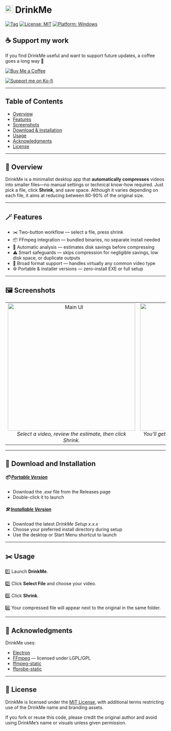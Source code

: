 # <img src="assets/logo.png" alt="logo" width="24" height="24" /> DrinkMe

[![Tag](https://img.shields.io/github/v/release/wasivis/DrinkMe)](https://github.com/wasivis/DrinkMe/releases)
[![License: MIT](https://img.shields.io/badge/License-MIT-yellow.svg)](LICENSE)
[![Platform: Windows](https://img.shields.io/badge/platform-Windows-blue)](#download)

## ☕ Support my work

If you find DrinkMe useful and want to support future updates, a coffee goes a long way 💜

[![Buy Me a Coffee](https://img.buymeacoffee.com/button-api/?text=Buy%20me%20a%20coffee&emoji=💜&slug=wasivis&button_colour=FFDD00&font_colour=000000&font_family=Poppins&outline_colour=000000&coffee_colour=ffffff)](https://www.buymeacoffee.com/wasivis)

[![Support me on Ko-fi](https://ko-fi.com/img/githubbutton_sm.svg)](https://ko-fi.com/I2I814OYFR)

---

## Table of Contents

- [Overview](#overview)
- [Features](#features)
- [Screenshots](#screenshots)
- [Download & Installation](#download)
- [Usage](#usage)
- [Acknowledgments](#acknowledgments)
- [License](#license)

---

<a name="overview"></a>

## 📘 Overview

DrinkMe is a minimalist desktop app that **automatically compresses** videos into smaller files—no manual settings or technical know-how required. Just pick a file, click **Shrink**, and save space. Although it varies depending on each file, it aims at reducing between 80-90% of the original size.

---

<a name="features"></a>

## 🪄 Features

- ✂️ Two-button workflow — select a file, press shrink
- 📦 FFmpeg integration — bundled binaries, no separate install needed
- 🔎 Automatic analysis — estimates disk savings before compressing
- ⚠️ Smart safeguards — skips compression for negligible savings, low disk space, or duplicate outputs
- 📼 Broad format support — handles virtually any common video type
- ⚙️ Portable & installer versions — zero-install EXE or full setup

---

<a name="screenshots"></a>

## 🖼️ Screenshots

<table>
  <tr>
    <td align="center">
      <img src="assets/screenshot-main.png" alt="Main UI" width="400" /><br/>
      <em>Select a video, review the estimate, then click Shrink.</em>
    </td>
    <td align="center">
      <img src="assets/screenshot-warning.png" alt="Warning Tooltip" width="400" /><br/>
      <em>You’ll get a heads-up when only a few megabytes are saved.</em>
    </td>
  </tr>
</table>

---

<a name="download"></a>

## 💾 Download and Installation

##### 📦 <u>Portable Version</u>

- Download the _.exe_ file from the Releases page
- Double-click it to launch

##### 🛠️ <u>Installable Version</u>

- Download the latest _DrinkMe Setup x.x.x_
- Choose your preferred install directory during setup
- Use the desktop or Start Menu shortcut to launch

---

<a name="usage"></a>

## ✂️ Usage

1️⃣ Launch **DrinkMe**.

2️⃣ Click **Select File** and choose your video.

3️⃣ Click **Shrink**.

4️⃣ Your compressed file will appear next to the original in the same folder.

---

<a name="acknowledgments"></a>

## 🙏 Acknowledgments

DrinkMe uses:

- [Electron](https://www.electronjs.org/)
- [FFmpeg](https://ffmpeg.org/) — licensed under LGPL/GPL
- [ffmpeg-static](https://www.npmjs.com/package/ffmpeg-static)
- [ffprobe-static](https://www.npmjs.com/package/ffprobe-static)

---

<a name="license"></a>

## 📜 License

DrinkMe is licensed under the [MIT License](LICENSE), with additional terms restricting use of the DrinkMe name and branding assets.

If you fork or reuse this code, please credit the original author and avoid using DrinkMe’s name or visuals unless given permission.
